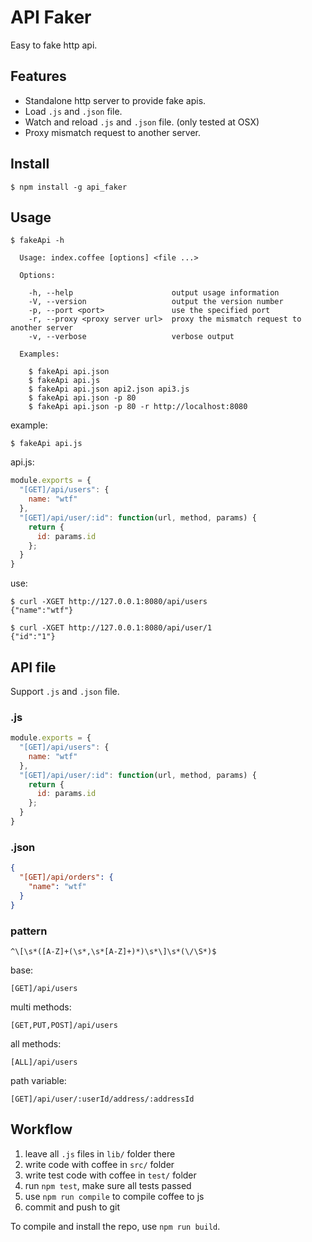 # API Faker

Easy to fake http api.

## Features

- Standalone http server to provide fake apis.
- Load `.js` and `.json` file.
- Watch and reload `.js` and `.json` file. (only tested at OSX)
- Proxy mismatch request to another server.

## Install

`$ npm install -g api_faker`

## Usage

```
$ fakeApi -h

  Usage: index.coffee [options] <file ...>

  Options:

    -h, --help                      output usage information
    -V, --version                   output the version number
    -p, --port <port>               use the specified port
    -r, --proxy <proxy server url>  proxy the mismatch request to another server
    -v, --verbose                   verbose output

  Examples:

    $ fakeApi api.json
    $ fakeApi api.js
    $ fakeApi api.json api2.json api3.js
    $ fakeApi api.json -p 80
    $ fakeApi api.json -p 80 -r http://localhost:8080
```

example:

```
$ fakeApi api.js
```

api.js:

```js
module.exports = {
  "[GET]/api/users": {
    name: "wtf"
  },
  "[GET]/api/user/:id": function(url, method, params) {
    return {
      id: params.id
    };
  }
}
```

use:

```
$ curl -XGET http://127.0.0.1:8080/api/users
{"name":"wtf"}

$ curl -XGET http://127.0.0.1:8080/api/user/1
{"id":"1"}
```

## API file

Support `.js` and `.json` file.

### .js

```js
module.exports = {
  "[GET]/api/users": {
    name: "wtf"
  },
  "[GET]/api/user/:id": function(url, method, params) {
    return {
      id: params.id
    };
  }
}
```

### .json

```json
{
  "[GET]/api/orders": {
    "name": "wtf"
  }
}
```

### pattern

```
^\[\s*([A-Z]+(\s*,\s*[A-Z]+)*)\s*\]\s*(\/\S*)$
```

base:

```
[GET]/api/users
```

multi methods:

```
[GET,PUT,POST]/api/users
```

all methods:

```
[ALL]/api/users
```

path variable:

```
[GET]/api/user/:userId/address/:addressId
```

## Workflow

1. leave all `.js` files in `lib/` folder there
2. write code with coffee in `src/` folder
3. write test code with coffee in `test/` folder
4. run `npm test`, make sure all tests passed
5. use `npm run compile` to compile coffee to js
6. commit and push to git

To compile and install the repo, use `npm run build`.
